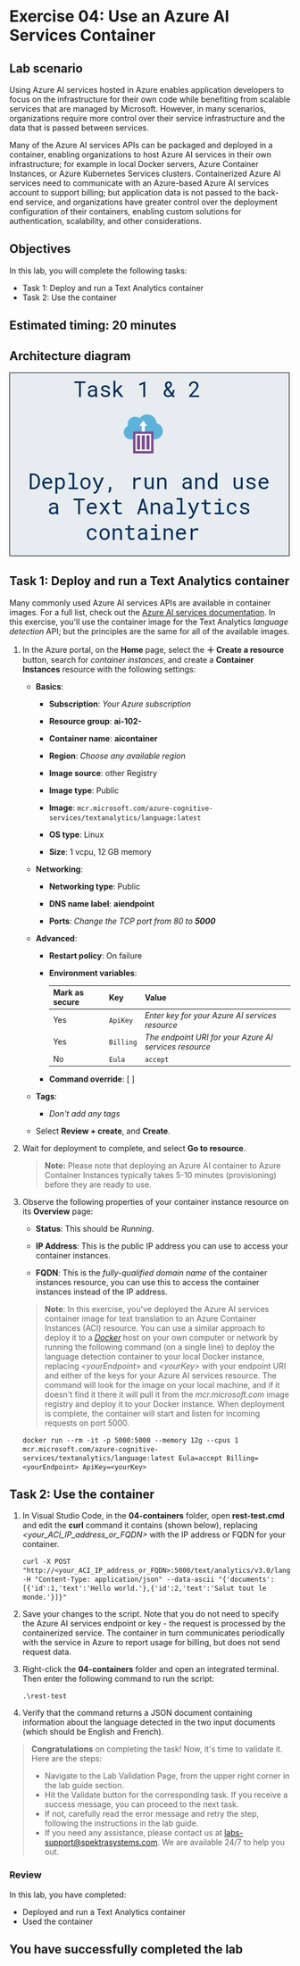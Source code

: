 # Exercise 04: Use an Azure AI Services Container

## Lab scenario

Using Azure AI services hosted in Azure enables application developers to focus on the infrastructure for their own code while benefiting from scalable services that are managed by Microsoft. However, in many scenarios, organizations require more control over their service infrastructure and the data that is passed between services.

Many of the Azure AI services APIs can be packaged and deployed in a container, enabling organizations to host Azure AI services in their own infrastructure; for example in local Docker servers, Azure Container Instances, or Azure Kubernetes Services clusters. Containerized Azure AI services need to communicate with an Azure-based Azure AI services account to support billing; but application data is not passed to the back-end service, and organizations have greater control over the deployment configuration of their containers, enabling custom solutions for authentication, scalability, and other considerations.

## Objectives

In this lab, you will complete the following tasks:

+ Task 1: Deploy and run a Text Analytics container
+ Task 2: Use the container

## Estimated timing: 20 minutes

## Architecture diagram

![](./images/mod-2-ex-4.jpg)

## Task 1: Deploy and run a Text Analytics container

Many commonly used Azure AI services APIs are available in container images. For a full list, check out the [Azure AI services documentation](https://docs.microsoft.com/azure/cognitive-services/cognitive-services-container-support#container-availability-in-azure-cognitive-services). In this exercise, you'll use the container image for the Text Analytics *language detection* API; but the principles are the same for all of the available images.

1. In the Azure portal, on the **Home** page, select the **&#65291; Create a resource** button, search for *container instances*, and create a **Container Instances** resource with the following settings:

    - **Basics**:
        - **Subscription**: *Your Azure subscription*
        
        - **Resource group**: **ai-102-<inject key="DeploymentID" enableCopy="false"/>**
        
        - **Container name**: **aicontainer<inject key="DeploymentID" enableCopy="false"/>**

        - **Region**: *Choose any available region*
        
        - **Image source**: other Registry
        
        - **Image type**: Public
        
        - **Image**: `mcr.microsoft.com/azure-cognitive-services/textanalytics/language:latest`
        
        - **OS type**: Linux
        
        - **Size**: 1 vcpu, 12 GB memory
    
    - **Networking**:
        
        - **Networking type**: Public
        
        - **DNS name label**: **aiendpoint<inject key="DeploymentID" enableCopy="false"/>**
        
        - **Ports**: *Change the TCP port from 80 to **5000***
   
    - **Advanced**:
        
        - **Restart policy**: On failure
        
        - **Environment variables**:

            | Mark as secure | Key | Value |
            | -------------- | --- | ----- |
            | Yes | `ApiKey` | *Enter key for your Azure AI services resource* |
            | Yes | `Billing` | *The endpoint URI for your Azure AI services resource* |
            | No | `Eula` | `accept` |

        - **Command override**: [ ]
    
    - **Tags**:
        
        - *Don't add any tags*

    - Select **Review + create**, and **Create**.

1. Wait for deployment to complete, and select **Go to resource**.
    
    >**Note:** Please note that deploying an Azure AI container to Azure Container Instances typically takes 5-10 minutes (provisioning) before they are ready to use.

1. Observe the following properties of your container instance resource on its **Overview** page:
    - **Status**: This should be *Running*.
    
    - **IP Address**: This is the public IP address you can use to access your container instances.
    
    - **FQDN**: This is the *fully-qualified domain name* of the container instances resource, you can use this to access the container instances instead of the IP address.

    > **Note**: In this exercise, you've deployed the Azure AI services container image for text translation to an Azure Container Instances (ACI) resource. You can use a similar approach to deploy it to a *[Docker](https://www.docker.com/products/docker-desktop)* host on your own computer or network by running the following command (on a single line) to deploy the language detection container to your local Docker instance, replacing *&lt;yourEndpoint&gt;* and *&lt;yourKey&gt;* with your endpoint URI and either of the keys for your Azure AI services resource.
    > The command will look for the image on your local machine, and if it doesn't find it there it will pull it from the *mcr.microsoft.com* image registry and deploy it to your Docker instance. When deployment is complete, the container will start and listen for incoming requests on port 5000.

    ```
    docker run --rm -it -p 5000:5000 --memory 12g --cpus 1 mcr.microsoft.com/azure-cognitive-services/textanalytics/language:latest Eula=accept Billing=<yourEndpoint> ApiKey=<yourKey>
    ```

## Task 2: Use the container

1. In Visual Studio Code, in the **04-containers** folder, open **rest-test.cmd** and edit the **curl** command it contains (shown below), replacing *&lt;your_ACI_IP_address_or_FQDN&gt;* with the IP address or FQDN for your container.

    ```
    curl -X POST "http://<your_ACI_IP_address_or_FQDN>:5000/text/analytics/v3.0/languages?" -H "Content-Type: application/json" --data-ascii "{'documents':[{'id':1,'text':'Hello world.'},{'id':2,'text':'Salut tout le monde.'}]}"
    ```

1. Save your changes to the script. Note that you do not need to specify the Azure AI services endpoint or key - the request is processed by the containerized service. The container in turn communicates periodically with the service in Azure to report usage for billing, but does not send request data.


1. Right-click the **04-containers** folder and open an integrated terminal. Then enter the following command to run the script:

    ```
    .\rest-test
    ```

1. Verify that the command returns a JSON document containing information about the language detected in the two input documents (which should be English and French).

> **Congratulations** on completing the task! Now, it's time to validate it. Here are the steps:
> - Navigate to the Lab Validation Page, from the upper right corner in the lab guide section.
> - Hit the Validate button for the corresponding task. If you receive a success message, you can proceed to the next task. 
> - If not, carefully read the error message and retry the step, following the instructions in the lab guide.
> - If you need any assistance, please contact us at labs-support@spektrasystems.com. We are available 24/7 to help you out.

### Review
In this lab, you have completed:

+ Deployed and run a Text Analytics container
+ Used the container

## You have successfully completed the lab
